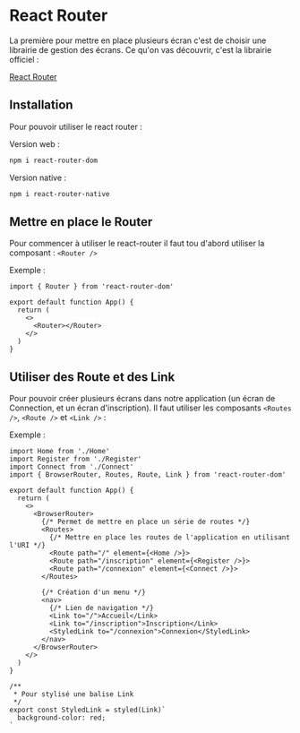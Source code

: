 # React Router

La première pour mettre en place plusieurs écran c'est de choisir une librairie de gestion des écrans. Ce qu'on vas découvrir, c'est la librairie officiel :

[React Router](https://reactrouter.com/en/main)

## Installation

Pour pouvoir utiliser le react router :

Version web :

```bash
npm i react-router-dom
```

Version native :

```bash
npm i react-router-native
```

## Mettre en place le Router

Pour commencer à utiliser le react-router il faut tou d'abord utiliser la composant : `<Router />`

Exemple :

```tsx
import { Router } from 'react-router-dom'

export default function App() {
  return (
    <>
      <Router></Router>
    </>
  )
}
```

## Utiliser des Route et des Link

Pour pouvoir créer plusieurs écrans dans notre application (un écran de Connection, et un écran d'inscription). Il faut utiliser les composants `<Routes />`, `<Route />` et `<Link />` :

Exemple :

```tsx
import Home from './Home'
import Register from './Register'
import Connect from './Connect'
import { BrowserRouter, Routes, Route, Link } from 'react-router-dom'

export default function App() {
  return (
    <>
      <BrowserRouter>
        {/* Permet de mettre en place un série de routes */}
        <Routes>
          {/* Mettre en place les routes de l'application en utilisant l'URI */}
          <Route path="/" element={<Home />}>
          <Route path="/inscription" element={<Register />}>
          <Route path="/connexion" element={<Connect />}>
        </Routes>

        {/* Création d'un menu */}
        <nav>
          {/* Lien de navigation */}
          <Link to="/">Accueil</Link>
          <Link to="/inscription">Inscription</Link>
          <StyledLink to="/connexion">Connexion</StyledLink>
        </nav>
      </BrowserRouter>
    </>
  )
}

/**
 * Pour stylisé une balise Link
 */
export const StyledLink = styled(Link)`
  background-color: red;
`
```
